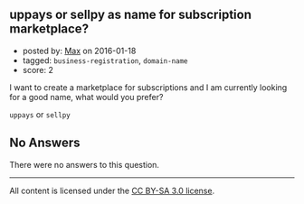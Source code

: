 ## uppays or sellpy as name for subscription marketplace?

- posted by: [Max](https://stackexchange.com/users/7378591/max) on 2016-01-18
- tagged: `business-registration`, `domain-name`
- score: 2

<p>I want to create a marketplace for subscriptions and I am currently looking for a good name, what would you prefer?</p>

<p><code>uppays</code> or <code>sellpy</code></p>


## No Answers

There were no answers to this question.


---

All content is licensed under the [CC BY-SA 3.0 license](https://creativecommons.org/licenses/by-sa/3.0/).
